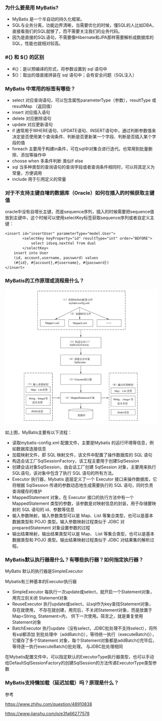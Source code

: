 ### 为什么要是用 MyBatis?

- MyBatis 是一个半自动的持久化框架。
- SQL与业务分离，功能边界清晰，当需要优化的时候，懂SQL的人比如DBA，直接看我们的SQL就够了，而不需要关注我们的业务代码。
- 因为是直接的SQL语句，不需要像Hibernate和JPA那样需要解析成数据库的SQL，性能也就相对较高。

###  #{} 和 ${} 的区别

- #{}：是以预编译的形式，将参数设置到 sql 语句中
- ${}：取出的值直接拼装在 sql 语句中；会有安全问题（SQL注入）

### MyBatis 中常用的标签有哪些？
- select 对应查询语句，可以包含属性parameterType（参数），resultType 或resultMap （返回值）
- insert 对应插入语句
- delete 对应删除语句
- update 对应更新语句
- if 通常用于WHERE语句、UPDATE语句、INSERT语句中，通过判断参数值来决定是否使用某个查询条件、判断是否更新某一个字段、判断是否插入某个字段的值
- foreach 主要用于构建in条件，可在sql中对集合进行迭代。也常用到批量删除、添加等操作中
- choose when 多条件判断 类似if else
- sql 当多种类型的查询语句的查询字段或者查询条件相同时，可以将其定义为常量，方便调用
- include 用于引用定义的常量

### 对于不支持主键自增的数据库（Oracle）如何在插入的时候获取主键值

oracle中没有自增长主键，而是sequence序列，插入的时候需要把sequence值放到主键中，这个时候可以使用selectKey标签获取sequence序列或者自定义主键：

```
<insert id="insertUser" parameterType="model.User">
		<selectKey keyProperty="id" resultType="int" order="BEFORE">
			select idseq.nextVal from dual
		</selectKey>
	insert into User
	(id, account,username, password) values
	(#{id}, #{account},#{username}, #{password})
</insert>

```

### MyBatis的工作原理或流程是什么？
![输入图片说明](../mybatis.png)

如上图，MyBatis主要有以下流程：

- 读取mybatis-config.xml 配置文件，主要是Mybatis 的运行环境等信息，例如数据库连接信息
- 加载映射文件，即 SQL 映射文件，该文件中配置了操作数据库的 SQL 语句
- 构造会话工厂SqlSessionFactory，该工程主要用于创建SqlSession
- 创建会话对象SqlSession，由会话工厂创建 SqlSession 对象，主要用来执行SQL语句，该对象中包含了执行 SQL 语句的所有方法。
- Executor 执行器，Mybatis 底层定义了一个 Executor 接口来操作数据库，它将根据 SqlSession 传递的参数动态地生成需要执行的 SQL 语句，同时负责查询缓存的维护
- MappedStatement 对象，在 Executor 接口的执行方法中有一个 MappedStatement 类型的参数，该参数是对映射信息的封装，用于存储要映射的 SQL 语句的 id、参数等信息
- 输入参数映射，输入参数类型可以是 Map、List 等集合类型，也可以是基本数据类型和 POJO 类型。输入参数映射过程类似于 JDBC 对 preparedStatement 对象设置参数的过程
- 输出结果映射，输出结果类型可以是 Map、 List 等集合类型，也可以是基本数据类型和 POJO 类型。输出结果映射过程类似于 JDBC 对结果集的解析过程。


### MyBatis默认执行器是什么？有哪些执行器？如何指定执行器？

MyBatis 默认的执行器是SimpleExecutor

Mybatis有三种基本的Executor执行器

- SimpleExecutor 每执行一次update或select，就开启一个Statement对象，用完立刻关闭 Statement对象
- ReuseExecutor 执行update或select，以sql作为key查找Statement对象，存在就使用， 不存在就创建，用完后，不关闭Statement对象，而是放置于Map<String, Statement>内， 供下一次使用。简言之，就是重复使用Statement对象
- BatchExecutor 执行update（没有select，JDBC批处理不支持select），将所有sql都添加 到批处理中（addBatch()），等待统一执行（executeBatch()），它缓存了多个Statement 对象，每个Statement对象都是addBatch()完毕后，等待逐一执行executeBatch()批处理。 与JDBC批处理相同

在Mybatis配置文件中，可以指定默认的ExecutorType执行器类型，也可以手动给DefaultSqlSessionFactory的创建SqlSession的方法传递ExecutorType类型参数


### MyBatis支持懒加载（延迟加载）吗？原理是什么？




参考

https://www.zhihu.com/question/48910838

https://www.jianshu.com/p/e3fa66277578
